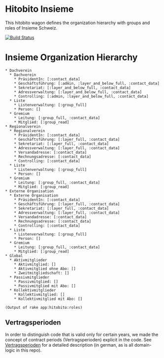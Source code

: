 # Hitobito Insieme


This hitobito wagon defines the organization hierarchy with groups and roles of Insieme Schweiz.

[![Build
Status](https://travis-ci.org/hitobito/hitobito_insieme.svg)](https://travis-ci.org/hitobito/hitobito_insieme)

# Insieme Organization Hierarchy

    * Dachverein
      * Dachverein
        * PräsidentIn: [:contact_data]
        * Geschäftsführung: [:admin, :layer_and_below_full, :contact_data]
        * Sekretariat: [:layer_and_below_full, :contact_data]
        * Adressverwaltung: [:layer_and_below_full, :contact_data]
        * Controlling: [:admin, :layer_and_below_full, :contact_data]
      * Liste
        * Listenverwaltung: [:group_full]
        * Person: []
      * Gremium
        * Leitung: [:group_full, :contact_data]
        * Mitglied: [:group_read]
    * Regionalverein
      * Regionalverein
        * PräsidentIn: [:contact_data]
        * Geschäftsführung: [:layer_full, :contact_data]
        * Sekretariat: [:layer_full, :contact_data]
        * Adressverwaltung: [:layer_full, :contact_data]
        * Versandadresse: [:contact_data]
        * Rechnungsadresse: [:contact_data]
        * Controlling: [:contact_data]
      * Liste
        * Listenverwaltung: [:group_full]
        * Person: []
      * Gremium
        * Leitung: [:group_full, :contact_data]
        * Mitglied: [:group_read]
    * Externe Organisation
      * Externe Organisation
        * PräsidentIn: [:contact_data]
        * Geschäftsführung: [:layer_full, :contact_data]
        * Sekretariat: [:layer_full, :contact_data]
        * Adressverwaltung: [:layer_full, :contact_data]
        * Versandadresse: [:contact_data]
        * Rechnungsadresse: [:contact_data]
        * Controlling: [:contact_data]
      * Liste
        * Listenverwaltung: [:group_full]
        * Person: []
      * Gremium
        * Leitung: [:group_full, :contact_data]
        * Mitglied: [:group_read]
    * Global
      * Aktivmitglieder
        * Aktivmitglied: []
        * Aktivmitglied ohne Abo: []
        * Zweitmitgliedschaft: []
      * Passivmitglieder
        * Passivmitglied: []
        * Passivmitglied mit Abo: []
      * Kollektivmitglieder
        * Kollektivmitglied: []
        * Kollektivmitglied mit Abo: []

    (Output of rake app:hitobito:roles)

## Vertragsperioden

In order to distinguish code that is valid only for certain years, we made the concept of contract periods (Vertragsperioden) explicit in the code. See [Vertragsperioden](doc/VERTRAGSPERIODEN.md) for a detailed description (in german, as is all domain-logic in this repo).

